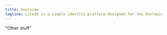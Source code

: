 ```yaml
---
title: Overview
tagline: LiteID is a simple identity platform designed for the devloping world 
---
```


"Other stuff"